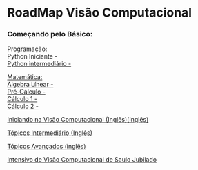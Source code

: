 # RoadMap Visão Computacional



<h3>Começando pelo Básico:</h3>

<p>Programação:<br>
Python Iniciante - <a href=https://youtu.be/S9uPNppGsGo</a><br>
Python intermediário - <br></p>


<p>Matemática:<br>
Algebra Línear - <br>
Pré-Cálculo - <br>
Cálculo 1 - <br>
Cálculo 2 -<br><p/>


Iniciando na Visão Computacional (Inglês)(Inglês)


Tópicos Intermediário (Inglês)

Tópicos Avançados (inglês)

Intensivo de Visão Computacional de Saulo Jubilado

